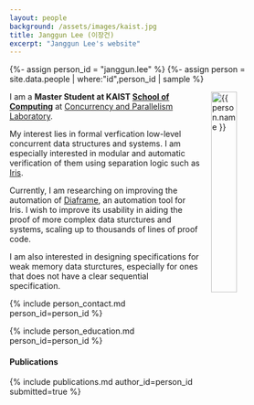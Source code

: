 ```yaml
---
layout: people
background: /assets/images/kaist.jpg
title: Janggun Lee (이장건)
excerpt: "Janggun Lee's website"
---
```


{%- assign person_id = "janggun.lee" %}
{%- assign person = site.data.people | where:"id",person_id | sample %}

<img align="right" style="width: 30%; padding-left: 3%;" src="{{ site.baseurl }}/assets/images/people/janggun.lee.jpg" alt="{{ person.name }}">

I am a **Master Student at KAIST [School of Computing](https://cs.kaist.ac.kr)** at [Concurrency and Parallelism Laboratory](https://cp.kaist.ac.kr).

My interest lies in formal verfication low-level concurrent data structures and systems.
I am especially interested in modular and automatic verification of them using separation logic such as [Iris](https://iris-project.org).

Currently, I am researching on improving the automation of [Diaframe](https://gitlab.mpi-sws.org/iris/diaframe), an automation tool for Iris.
I wish to improve its usability in aiding the proof of more complex data sturctures and systems, scaling up to thousands of lines of proof code.

I am also interested in designing specifications for weak memory data sturctures, especially for ones that does not have a clear sequential specification.

{% include person_contact.md person_id=person_id %}

{% include person_education.md person_id=person_id %}

#### Publications

{% include publications.md author_id=person_id submitted=true %}
